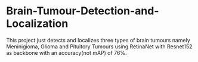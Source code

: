 # Brain-Tumour-Detection-and-Localization
This project just detects and localizes three types of brain tumours namely Meninigioma, Glioma and Pituitory Tumours using RetinaNet with Resnet152 as backbone with an accuracy(not mAP) of 76%.
